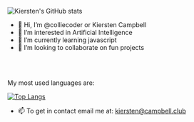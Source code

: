 ![Kiersten's GitHub stats](https://github-readme-stats.vercel.app/api?username=colliecoder&show_icons=true&theme=dark&card_width=800px&hide_border=true)


- 👋 Hi, I’m @colliecoder or Kiersten Campbell
- 👀 I’m interested in Artificial Intelligence
- 🌱 I’m currently learning javascript
- 💞️ I’m looking to collaborate on fun projects

<br />
<br />

My most used languages are:

[![Top Langs](https://github-readme-stats.vercel.app/api/top-langs/?username=colliecoder&card_width=800px&theme=dark&hide_border=true)](https://github.com/colliecoder/github-readme-stats)

- 📫 To get in contact email me at: kiersten@campbell.club


<!---

colliecoder/colliecoder is a ✨ special ✨ repository because its `README.md` (this file) appears on your GitHub profile.
You can click the Preview link to take a look at your changes.
--->

